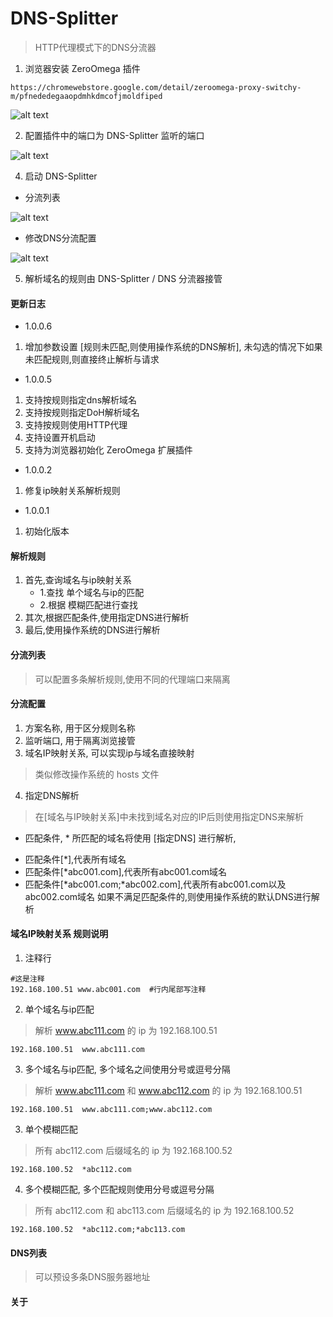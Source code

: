 # DNS-Splitter
> HTTP代理模式下的DNS分流器

1. 浏览器安装 ZeroOmega 插件
```
https://chromewebstore.google.com/detail/zeroomega-proxy-switchy-m/pfnededegaaopdmhkdmcofjmoldfiped
```
![alt text](https://github.com/mycoco/DNS-Splitter/blob/main/images/AImage_0000.png)


2. 配置插件中的端口为 DNS-Splitter 监听的端口

![alt text](https://github.com/mycoco/DNS-Splitter/blob/main/images/AImage_0001.png)

4. 启动 DNS-Splitter
- 分流列表

![alt text](https://github.com/mycoco/DNS-Splitter/blob/main/images/AImage_0002.png)

- 修改DNS分流配置

![alt text](https://github.com/mycoco/DNS-Splitter/blob/main/images/AImage_0003.png)


5. 解析域名的规则由 DNS-Splitter / DNS 分流器接管


#### 更新日志
- 1.0.0.6 
1. 增加参数设置 [规则未匹配,则使用操作系统的DNS解析], 未勾选的情况下如果未匹配规则,则直接终止解析与请求

- 1.0.0.5
1. 支持按规则指定dns解析域名
2. 支持按规则指定DoH解析域名
3. 支持按规则使用HTTP代理
4. 支持设置开机启动
5. 支持为浏览器初始化 ZeroOmega 扩展插件

- 1.0.0.2
1. 修复ip映射关系解析规则

- 1.0.0.1
1. 初始化版本


#### 解析规则
1. 首先,查询域名与ip映射关系
    - 1.查找 单个域名与ip的匹配
    - 2.根据 模糊匹配进行查找
2. 其次,根据匹配条件,使用指定DNS进行解析
3. 最后,使用操作系统的DNS进行解析


#### 分流列表
> 可以配置多条解析规则,使用不同的代理端口来隔离

#### 分流配置
1. 方案名称, 用于区分规则名称
2. 监听端口, 用于隔离浏览接管
3. 域名IP映射关系, 可以实现ip与域名直接映射 
> 类似修改操作系统的 hosts 文件
4. 指定DNS解析
> 在[域名与IP映射关系]中未找到域名对应的IP后则使用指定DNS来解析
* 匹配条件, * 所匹配的域名将使用 [指定DNS] 进行解析,
- 匹配条件[*],代表所有域名
- 匹配条件[*abc001.com],代表所有abc001.com域名
- 匹配条件[*abc001.com;*abc002.com],代表所有abc001.com以及abc002.com域名
如果不满足匹配条件的,则使用操作系统的默认DNS进行解析


#### 域名IP映射关系 规则说明 

1. 注释行
```
#这是注释
192.168.100.51 www.abc001.com  #行内尾部写注释
```

2. 单个域名与ip匹配
> 解析 www.abc111.com 的 ip 为 192.168.100.51
```
192.168.100.51  www.abc111.com
```

3. 多个域名与ip匹配, 多个域名之间使用分号或逗号分隔
> 解析 www.abc111.com 和 www.abc112.com 的 ip 为 192.168.100.51
```
192.168.100.51  www.abc111.com;www.abc112.com
```

3. 单个模糊匹配
> 所有 abc112.com 后缀域名的 ip 为 192.168.100.52
```
192.168.100.52  *abc112.com
```

4. 多个模糊匹配, 多个匹配规则使用分号或逗号分隔
> 所有 abc112.com 和 abc113.com 后缀域名的 ip 为 192.168.100.52
```
192.168.100.52  *abc112.com;*abc113.com
```

#### DNS列表
> 可以预设多条DNS服务器地址

#### 关于



